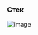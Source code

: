 ### Стек

![image](https://user-images.githubusercontent.com/108392422/202872254-82c4f7c1-44b9-4367-971f-3338b6c0e58a.png)

